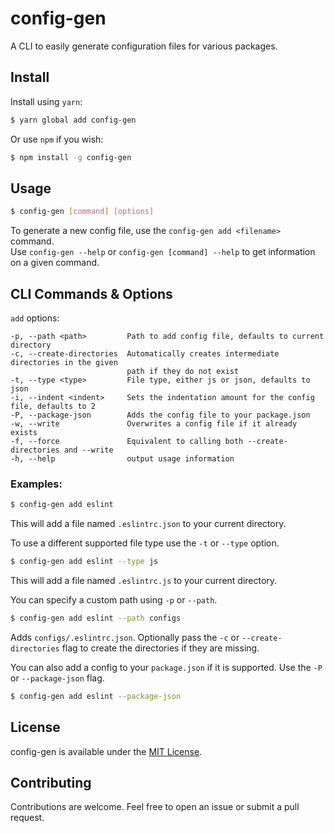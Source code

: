 # config-gen

A CLI to easily generate configuration files for various packages.

## Install
Install using `yarn`:

```bash
$ yarn global add config-gen
```

Or use `npm` if you wish:

```bash
$ npm install -g config-gen
```
## Usage

```bash
$ config-gen [command] [options]
```

To generate a new config file, use the `config-gen add <filename>` command.  
Use `config-gen --help` or `config-gen [command] --help` to get information on a given command.

## CLI Commands & Options
`add` options:

```
-p, --path <path>         Path to add config file, defaults to current directory
-c, --create-directories  Automatically creates intermediate directories in the given
						  path if they do not exist
-t, --type <type>         File type, either js or json, defaults to json
-i, --indent <indent>     Sets the indentation amount for the config file, defaults to 2
-P, --package-json        Adds the config file to your package.json
-w, --write               Overwrites a config file if it already exists
-f, --force               Equivalent to calling both --create-directories and --write
-h, --help                output usage information
```

### Examples:

```bash
$ config-gen add eslint
```
This will add a file named `.eslintrc.json` to your current directory.

To use a different supported file type use the `-t` or `--type` option.

```bash
$ config-gen add eslint --type js
```
This will add a file named `.eslintrc.js` to your current directory.

You can specify a custom path using `-p` or `--path`.

```bash
$ config-gen add eslint --path configs
```
Adds `configs/.eslintrc.json`.
Optionally pass the `-c` or `--create-directories` flag to create the directories if they are missing.

You can also add a config to your `package.json` if it is supported. Use the `-P` or `--package-json` flag.

```bash
$ config-gen add eslint --package-json
```
## License
config-gen is available under the [MIT License](https://github.com/cszatma/config-gen/tree/master/LICENSE).

## Contributing
Contributions are welcome. Feel free to open an issue or submit a pull request.

